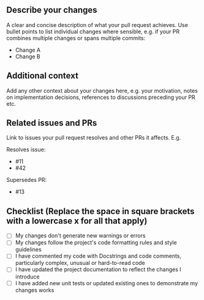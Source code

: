 ## Describe your changes
A clear and concise description of what your pull request achieves. Use bullet points
to list individual changes where sensible, e.g. if your PR combines multiple changes
or spans multiple commits:

- Change A
- Change B

## Additional context
Add any other context about your changes here, e.g. your motivation, notes on
implementation decisions, references to discussions preceding your PR etc.

## Related issues and PRs
Link to issues your pull request resolves and other PRs it affects. E.g.

Resolves issue:
- #11
- #42

Supersedes PR:
- #13

## Checklist (Replace the space in square brackets with a lowercase x for all that apply)
- [ ] My changes don't generate new warnings or errors
- [ ] My changes follow the project's code formatting rules and style guidelines
- [ ] I have commented my code with Docstrings and code comments, particularly complex, unusual or hard-to-read code
- [ ] I have updated the project documentation to reflect the changes I introduce
- [ ] I have added new unit tests or updated existing ones to demonstrate my changes works
